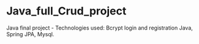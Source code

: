 # Java_full_Crud_project

Java final project -
Technologies used: Bcrypt login and registration
Java, Spring JPA, Mysql.
